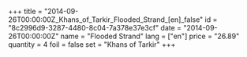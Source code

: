 +++
title = "2014-09-26T00:00:00Z_Khans_of_Tarkir_Flooded_Strand_[en]_false"
id = "8c2996d9-3287-4480-8c04-7a378e37e3cf"
date = "2014-09-26T00:00:00Z"
name = "Flooded Strand"
lang = ["en"]
price = "26.89"
quantity = 4
foil = false
set = "Khans of Tarkir"
+++
